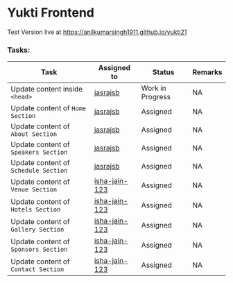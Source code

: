 # Yukti Frontend

Test Version live at https://anilkumarsingh1911.github.io/yukti21

### Tasks:

 Task | Assigned to | Status | Remarks
---- | ------------ |----- | ------
 Update content inside ```<head>``` | [jasrajsb](https://github.com/jasrajsb) | Work in Progress | NA
 Update content of ```Home Section``` | [jasrajsb](https://github.com/jasrajsb) | Assigned | NA
 Update content of ```About Section``` | [jasrajsb](https://github.com/jasrajsb) | Assigned | NA
 Update content of ```Speakers Section``` | [jasrajsb](https://github.com/jasrajsb) | Assigned | NA
 Update content of ```Schedule Section``` | [jasrajsb](https://github.com/jasrajsb) | Assigned | NA
 Update content of ```Venue Section``` | [isha-jain-123](https://github.com/isha-jain-123) | Assigned | NA
 Update content of ```Hotels Section``` | [isha-jain-123](https://github.com/isha-jain-123) | Assigned | NA
 Update content of ```Gallery Section``` | [isha-jain-123](https://github.com/isha-jain-123) | Assigned | NA
 Update content of ```Sponsors Section``` | [isha-jain-123](https://github.com/isha-jain-123) | Assigned | NA
 Update content of ```Contact Section``` | [isha-jain-123](https://github.com/isha-jain-123) | Assigned | NA
 

